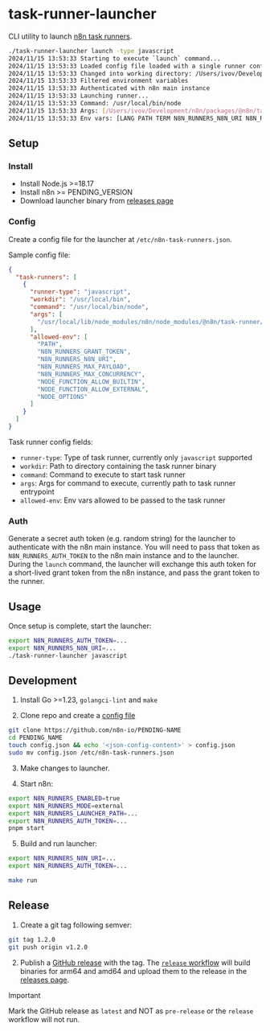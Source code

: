 # task-runner-launcher

CLI utility to launch [n8n task runners](https://docs.n8n.io/PENDING).

```sh
./task-runner-launcher launch -type javascript
2024/11/15 13:53:33 Starting to execute `launch` command...
2024/11/15 13:53:33 Loaded config file loaded with a single runner config
2024/11/15 13:53:33 Changed into working directory: /Users/ivov/Development/task-runner-launcher/bin
2024/11/15 13:53:33 Filtered environment variables
2024/11/15 13:53:33 Authenticated with n8n main instance
2024/11/15 13:53:33 Launching runner...
2024/11/15 13:53:33 Command: /usr/local/bin/node
2024/11/15 13:53:33 Args: [/Users/ivov/Development/n8n/packages/@n8n/task-runner/dist/start.js]
2024/11/15 13:53:33 Env vars: [LANG PATH TERM N8N_RUNNERS_N8N_URI N8N_RUNNERS_GRANT_TOKEN]
```

## Setup

### Install

- Install Node.js >=18.17 
- Install n8n >= PENDING_VERSION
- Download launcher binary from [releases page](https://github.com/n8n-io/task-runner-launcher/releases)

### Config

Create a config file for the launcher at `/etc/n8n-task-runners.json`.

Sample config file:

```json
{
  "task-runners": [
    {
      "runner-type": "javascript",
      "workdir": "/usr/local/bin",
      "command": "/usr/local/bin/node",
      "args": [
        "/usr/local/lib/node_modules/n8n/node_modules/@n8n/task-runner/dist/start.js"
      ],
      "allowed-env": [
        "PATH",
        "N8N_RUNNERS_GRANT_TOKEN",
        "N8N_RUNNERS_N8N_URI",
        "N8N_RUNNERS_MAX_PAYLOAD",
        "N8N_RUNNERS_MAX_CONCURRENCY",
        "NODE_FUNCTION_ALLOW_BUILTIN",
        "NODE_FUNCTION_ALLOW_EXTERNAL",
        "NODE_OPTIONS"
      ]
    }
  ]
}
```

Task runner config fields:

- `runner-type`: Type of task runner, currently only `javascript` supported
- `workdir`: Path to directory containing the task runner binary
- `command`: Command to execute to start task runner
- `args`: Args for command to execute, currently path to task runner entrypoint
- `allowed-env`: Env vars allowed to be passed to the task runner

### Auth

Generate a secret auth token (e.g. random string) for the launcher to authenticate with the n8n main instance. You will need to pass that token as `N8N_RUNNERS_AUTH_TOKEN` to the n8n main instance and to the launcher. During the `launch` command, the launcher will exchange this auth token for a short-lived grant token from the n8n instance, and pass the grant token to the runner.

## Usage

Once setup is complete, start the launcher:

```sh
export N8N_RUNNERS_AUTH_TOKEN=...
export N8N_RUNNERS_N8N_URI=... 
./task-runner-launcher javascript
```

## Development

1. Install Go >=1.23, `golangci-lint` and `make`

2. Clone repo and create a [config file](#config)

```sh
git clone https://github.com/n8n-io/PENDING-NAME
cd PENDING_NAME
touch config.json && echo '<json-config-content>' > config.json
sudo mv config.json /etc/n8n-task-runners.json
```

3. Make changes to launcher.

4. Start n8n:

```sh
export N8N_RUNNERS_ENABLED=true
export N8N_RUNNERS_MODE=external 
export N8N_RUNNERS_LAUNCHER_PATH=...
export N8N_RUNNERS_AUTH_TOKEN=...
pnpm start
```

5. Build and run launcher:

```sh
export N8N_RUNNERS_N8N_URI=...
export N8N_RUNNERS_AUTH_TOKEN=...

make run
```

## Release

1. Create a git tag following semver:

```sh
git tag 1.2.0
git push origin v1.2.0
```

2. Publish a [GitHub release](https://github.com/n8n-io/task-runner-launcher/releases/new) with the tag. The [`release` workflow](./.github/workflows/release.yml) will build binaries for arm64 and amd64 and upload them to the release in the [releases page](https://github.com/n8n-io/task-runner-launcher/releases).

> [!IMPORTANT]  
> Mark the GitHub release as `latest` and NOT as `pre-release` or the `release` workflow will not run.